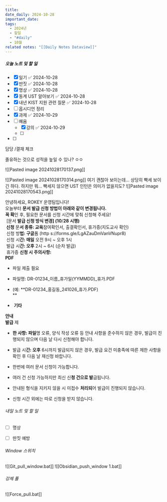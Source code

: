```yaml
---
title: 
date_daily: 2024-10-28
important_date: 
tags:
  - 2024년
  - 할일
  - "#daily"
  - 10월
related notes: "[[Daily Notes Dataview]]"
---
```

##### 오늘 노트 및 할 일 
- [x] 일기 ✅ 2024-10-28
- [x] 딴짓 ✅ 2024-10-28
- [x] 명상 ✅ 2024-10-28
- [x] 동계 UST 알아보기 ✅ 2024-10-28
- [x] 내년 KIST 지원 관련 질문 ✅ 2024-10-28
- [ ] 옵시디언 정리
- [x] 과제 ✅ 2024-10-29
- [ ] 혜윰
	- [x] 강의 ✅ 2024-10-29
	- [ ] 
- [ ]   

담당 /결재 체크

졸유하는 것으로 성적을 높일 수 있나? ㅇㅇ

![[Pasted image 20241028170137.png]]

![[Pasted image 20241028170314.png]]
여기 괜찮아 보이는데... 상당히 빡세 보이긴 하다. 하지만 뭐... 빡세지 않으면 UST 인턴은 의미가 없을지도?
![[Pasted image 20241028170543.png]]


안녕하세요, ROKEY 운영팀입니다!  
오늘부터 **문서 발급 신청 방법이 아래와 같이 변경됩니다.  
꼭 확**인 후, 필요한 문서를 신청 시간에 맞춰 신청해 주세요!  
 [문서 **발급 신청 방식 변경] (10**/**28 시행)  
 신청** 문**서 종류: 교육**참여확인서, 출결확인서, 휴가증(지도교사 확인)  
 신청 방**법: 구글**폼 (http s://forms.gle/LgAZauDmVanVNupr8)  
 신청 시**간: 매일** 오전 9시 ~ 오후 1시  
 발급 시**간: 오후** 2시 ~ 6시 (순차 발급)  
 휴가증 **신청 시 주의사항:  
PDF**

- 파일 제출 필요  
    
- 파일명: DR-01234_이름_휴가일(YYMMDD)_휴가.PDF  
    
- (예: **DR-01234_홍길동_241026_휴가.PDF)  
    **
-  **기타**

**안내  
발급** 제

- **한 사항: 파일**명 오류, 양식 작성 오류 등 안내 사항을 준수하지 않은 경우, 발급이 진행되지 않으며 다음 날 다시 신청해야 합니다.  
    
- 발급 시**간: 오후** 6시까지 발급되지 않은 경우, 발급 요건 미충족에 따른 제한 사항을 확인 후 다음 날 재신청 바랍니다.  
    
- 한번에 여러 문서 신청이 가능합니다.  
    
- 여러 건 신청 가능하지만 최신 신**청 건으로 발**급됩니다.  
    
- 안내된 형식을 지키지 않을 시 미접수 **처리되**어 발급이 진행되지 않습니다.  
    
- 신청 시간 외에는 따로 신청을 받지 않습니다.
###### 내일 노트 및 할 일
- [ ]  명상
- [ ] 딴짓 예방


######  Window 스위치
![[Git_pull_window.bat]]
![[Obsidian_push_window 1.bat]]



###### 강제 풀
![[Force_pull.bat]]